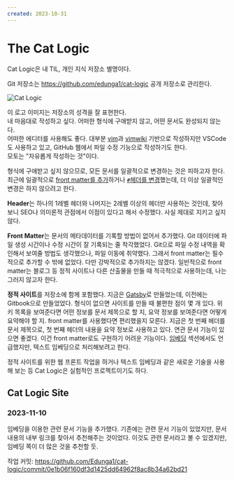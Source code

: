 ```yaml
---
created: 2023-10-31
---
```

# The Cat Logic

Cat Logic은 내 TIL, 개인 지식 저장소 별명이다.

Git 저장소는 https://github.com/edunga1/cat-logic 공개 저장소로 관리한다.

![Cat Logic](res/cat-logic.jpg)

이 로고 이미지는 저장소의 성격을 잘 표현한다.\
내 마음대로 작성하고 싶다. 어떠한 형식에 구애받지 않고, 어떤 문서도 완성되지 않는다.\
어떠한 에디터를 사용해도 좋다. 대부분 [vim](./vim.md)과 [vimwiki](./vimwiki.md) 기반으로 작성하지만 VSCode도 사용하고 있고,
GitHub 웹에서 파일 수정 기능으로 작성하기도 한다.\
모토는 "자유롭게 작성하는 것"이다.

형식에 구애받고 싶지 않으므로, 모든 문서를 일괄적으로 변경하는 것은 피하고자 한다.
최근에 일괄적으로 [front matter를 추가](https://github.com/Edunga1/cat-logic/commit/e46f1ac6f08acfc175ea5f4cbb7a375e1c257b4c)하거나
[`#`헤더를 변경](https://github.com/Edunga1/cat-logic/commit/ee34ec929ca5967011a21066c20f3f1b9f8c7fbe)했는데, 더 이상 일괄적인 변경은 하지 않으려고 한다.

**Header**는 하나의 1레벨 헤더와 나머지는 2레벨 이상의 헤더만 사용하는 것인데,
찾아보니 SEO나 의미론적 관점에서 이점이 있다고 해서 수정했다. 사실 제대로 지키고 싶지 않다.

**Front Matter**는 문서의 메타데이터를 기록할 방법이 없어서 추가했다.
Git 데이터에 파일 생성 시간이나 수정 시간이 잘 기록되는 줄 착각했었다.
Git으로 파일 수정 내역을 확인해서 보여줄 방법도 생각했으나, 파일 이동에 취약했다.
그래서 front matter는 필수적으로 추가할 수 밖에 없었다. 다만 강박적으로 추가하지는 않겠다.
일반적으로 front matter는 블로그 등 정적 사이트나 다른 산출물을 만들 때 적극적으로 사용하는데, 나는 그러지 않고자 한다.

**정적 사이트**를 저장소에 함께 포함했다.
지금은 [Gatsby](./gatsbyjs.md)로 만들었는데, 이전에는 Gitbook으로 만들었었다.
형식이 없으면 사이트를 만들 때 불편한 점이 몇 개 있다.
위키 목록을 보여준다면 어떤 정보를 문서 제목으로 할 지, 요약 정보를 보여준다면 어떻게 요약해야 할 지.
front matter를 사용했다면 편리했을지 모른다.
지금은 첫 번째 헤더를 문서 제목으로, 첫 번째 헤더의 내용을 요약 정보로 사용하고 있다.
연관 문서 기능이 있으면 좋겠다. 이건 front matter로도 구현하기 어려운 기능이다.
[임베딩](./machine-learning.md) 섹션에서도 언급했지만, 텍스트 임베딩으로 처리해보려고 한다.

정적 사이트를 위한 웹 프론트 작업을 하거나 텍스트 임베딩과 같은 새로운 기술을 사용해 보는 등
Cat Logic은 실험적인 프로젝트이기도 하다.

## Cat Logic Site

### 2023-11-10

임베딩을 이용한 관련 문서 기능을 추가했다.
기존에는 관련 문서 기능이 있었지만, 문서 내용의 내부 링크를 찾아서 추천해주는 것이었다.
이것도 관련 문서라고 볼 수 있겠지만, 임베딩 쪽이 더 많은 것을 추천할 듯.

작업 커밋: https://github.com/Edunga1/cat-logic/commit/0e1b06f160df3d1425dd64962f8ac8b34a62bd21
